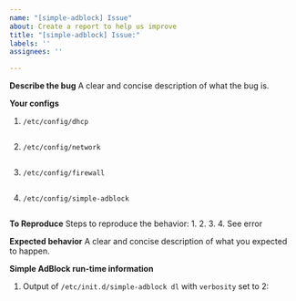 ```yaml
---
name: "[simple-adblock] Issue"
about: Create a report to help us improve
title: "[simple-adblock] Issue:"
labels: ''
assignees: ''

---
```


**Describe the bug**
A clear and concise description of what the bug is.

**Your configs**

1. ```/etc/config/dhcp```

   ```sh

   ```

2. ```/etc/config/network```

   ```sh

   ```

3. ```/etc/config/firewall```

   ```sh

   ```

4. ```/etc/config/simple-adblock```

   ```sh

   ```

**To Reproduce**
Steps to reproduce the behavior:
1.
2.
3.
4. See error

**Expected behavior**
A clear and concise description of what you expected to happen.

**Simple AdBlock run-time information**

1. Output of ```/etc/init.d/simple-adblock dl``` with ```verbosity``` set to 2:

   ```sh

   ```
